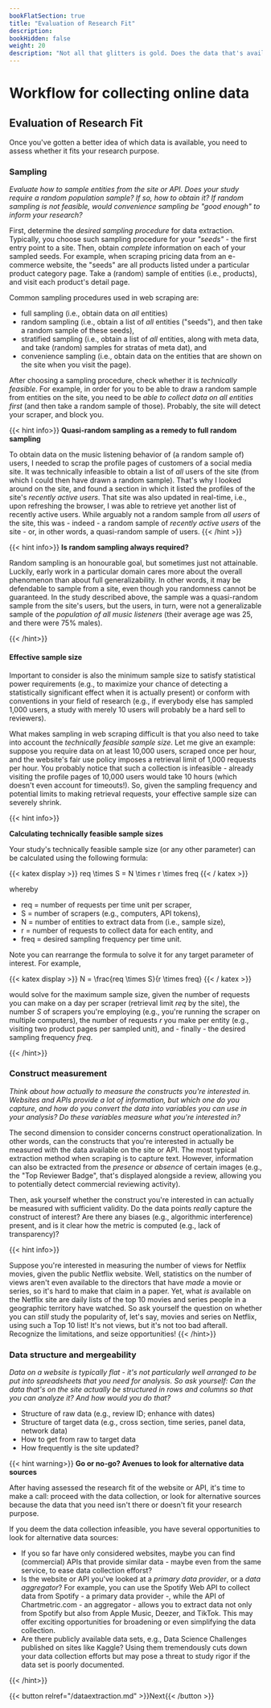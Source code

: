 ```yaml
---
bookFlatSection: true
title: "Evaluation of Research Fit"
description:
bookHidden: false
weight: 20
description: "Not all that glitters is gold. Does the data that's available on a site or via an API really fit your research purpose?"
---
```


# Workflow for collecting online data

## Evaluation of Research Fit

Once you've gotten a better idea of which data is available, you need to assess whether it fits your research purpose.

### Sampling

*Evaluate how to sample entities from the site or API. Does your study require a random population sample? If so, how to obtain it? If random sampling is not feasible, would convenience sampling be "good enough" to inform your research?*

First, determine the *desired sampling procedure* for data extraction. Typically, you choose such sampling procedure for your *"seeds"* - the first entry point to a site. Then, obtain *complete* information on each of your sampled seeds. For example, when scraping pricing data from an e-commerce website, the "seeds" are all products listed under a particular product category page. Take a (random) sample of entities (i.e., products), and visit each product's detail page.

Common sampling procedures used in web scraping are:
- full sampling (i.e., obtain data on *all* entities)
- random sampling (i.e., obtain a list of *all* entities ("seeds"), and then take a random sample of these seeds),
- stratified sampling (i.e., obtain a list of *all* entities, along with meta data, and take (random) samples for stratas of meta dat), and
- convenience sampling (i.e., obtain data on the entities that are shown on the site when you visit the page).

After choosing a sampling procedure, check whether it is *technically feasible*. For example, in order for you to be able to draw a random sample from entities on the site, you need to be *able to collect data on all entities first* (and then take a random sample of those). Probably, the site will detect your scraper, and block you.

{{< hint info>}}
__Quasi-random sampling as a remedy to full random sampling__

To obtain data on the music listening behavior of (a random sample of) users, I needed to scrap the profile pages of customers of a social media site. It was technically infeasible to obtain a list of *all* users of the site (from which I could then have drawn a random sample). That's why I looked around on the site, and found a section in which it listed the profiles of the site's *recently active users*. That site was also updated in real-time, i.e., upon refreshing the browser, I was able to retrieve yet another list of recently active users. While arguably not a random sample from *all users* of the site, this was - indeed - a random sample of *recently active users* of the site - or, in other words, a quasi-random sample of users.
{{< /hint >}}

{{< hint info>}}
__Is random sampling always required?__

Random sampling is an honourable goal, but sometimes just not attainable. Luckily, early work in a particular domain cares more about the overall phenomenon than about full generalizability. In other words, it may be defendable to sample from a site, even though you randomness cannot be guaranteed. In the study described above, the sample was a quasi-random sample from the site's users, but the users, in turn, were not a generalizable sample of the *population of all music listeners* (their average age was 25, and there were 75% males).

{{< /hint>}}

#### Effective sample size

Important to consider is also the minimum sample size to satisfy statistical power requirements (e.g., to maximize your chance of detecting a statistically significant effect when it is actually present) or conform with conventions in your field of research (e.g., if everybody else has sampled 1,000 users, a study with merely 10 users will probably be a hard sell to reviewers).

What makes sampling in web scraping difficult is that you also need to take into account the *technically feasible sample size*. Let me give an example: suppose you require data on at least 10,000 users, scraped once per hour, and the website's fair use policy imposes a retrieval limit of 1,000 requests per hour. You probably notice that such a collection is infeasible - already visiting the profile pages of 10,000 users would take 10 hours (which doesn't even account for timeouts!). So, given the sampling frequency and potential limits to making retrieval requests, your effective sample size can severely shrink.

{{< hint info>}}

__Calculating technically feasible sample sizes__

Your study's technically feasible sample size (or any other parameter) can be calculated using the following formula:

{{< katex display  >}}
req \times S = N \times r \times freq
{{< / katex >}}

whereby
- req = number of requests per time unit per scraper,
- S = number of scrapers (e.g., computers, API tokens),
- N = number of entities to extract data from (i.e., sample size),
- r = number of requests to collect data for each entity, and
- freq = desired sampling frequency per time unit.

Note you can rearrange the formula to solve it for any target parameter of interest. For example,

{{< katex display  >}}
N = \frac{req \times S}{r \times freq}
{{< / katex >}}

would solve for the maximum sample size, given the number of requests you can make on a day per scraper (retrieval limit *req* by the site), the number *S* of scrapers you're employing (e.g., you're running the scraper on multiple computers), the number of requests *r* you make per entity (e.g., visiting two product pages per sampled unit), and - finally - the desired sampling frequency *freq*.

{{< /hint>}}



<!--


Let's start with sample size first: it's good practice to first motivate your sample size theoretically by means of calculating statistical power, or motivating sample size by checking comparable studies in the literature.

Second, in what frequency do you need to obtain data




how can you actually obtain such a sample? And how large does your sample need to be, e.g., to meet statistical power requirements? And what are the implications of sample size on the necessary sampling frequency?

Here's an example: I worked on a study on music behavior on Spotify, but I only had access to a sample of users who listen music on a social network - arguably not a random sample of the population. The site was updated in real-time, and I had to visit each user profile pages every 15 minutes. As the fair use policy of the site implied no more than 5 requests per second, that limited be to about 5000 users that I could include - which were enough to meet statistical power requirements.
-->

<!--
- Sampling procedure
- Sample size
- Sampling frequency
-->


### Construct measurement

*Think about how actually to measure the constructs you're interested in. Websites and APIs provide a lot of information, but which one do you capture, and how do you convert the data into variables you can use in your analysis? Do these variables measure what you're interested in?*

The second dimension to consider concerns construct operationalization. In other words, can the constructs that you're interested in actually be measured with the data available on the site or API. The most typical extraction method when scraping is to capture text. However, information can also be extracted from the *presence* or *absence* of certain images (e.g., the "Top Reviewer Badge", that's displayed alongside a review, allowing you to potentially detect commercial reviewing activity).

Then, ask yourself whether the construct you're interested in can actually be measured with sufficient validity. Do the data points *really* capture the construct of interest? Are there any biases (e.g., algorithmic interference) present, and is it clear how the metric is computed (e.g., lack of transparency)?

{{< hint info>}}

Suppose you're interested in measuring the number of views for Netflix movies, given the public Netflix website. Well, statistics on the number of views aren't even available to the directors that have *made* a movie or series, so it's hard to make that claim in a paper. Yet, what *is* available on the Netflix site are daily lists of the top 10 movies and series people in a geographic territory have watched. So ask yourself the question on whether you can *still* study the popularity of, let's say, movies and series on Netflix, using such a Top 10 list! It's not views, but it's not too bad afterall. Recognize the limitations, and seize opportunities!
{{< /hint>}}

### Data structure and mergeability

*Data on a website is typically flat - it's not particularly well arranged to be put into spreadsheets that you need for analysis. So ask yourself: Can the data that's on the site actually be structured in rows and columns so that you can analyze it? And how would you do that?*

-	Structure of raw data (e.g., review ID; enhance with dates)
-	Structure of target data (e.g., cross section, time series, panel data, network data)
- How to get from raw to target data
- How frequently is the site updated?

{{< hint warning>}}
__Go or no-go? Avenues to look for alternative data sources__

After having assessed the research fit of the website or API, it's time to make a call: proceed with the data collection, or look for alternative sources because the data that you need isn't there or doesn't fit your research purpose.

If you deem the data collection infeasible, you have several opportunities to look for alternative data sources:
- If you so far have only considered websites, maybe you can find (commercial) APIs that provide similar data - maybe even from the same service, to ease data collection efforst?
- Is the website or API you've looked at a *primary data provider*, or a *data aggregator*? For example, you can use the Spotify Web API to collect data from Spotify - a primary data provider -, while the API of Chartmetric.com - an aggregator - allows you to extract data not only from Spotify but also from Apple Music, Deezer, and TikTok. This may offer exciting opportunities for broadening or even simplifying the data collection.
- Are there publicly available data sets, e.g., Data Science Challenges published on sites like Kaggle? Using them tremendously cuts down your data collection efforts but may pose a threat to study rigor if the data set is poorly documented.

{{< /hint>}}

{{< button relref="/dataextraction.md" >}}Next{{< /button >}}

